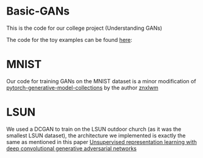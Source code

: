 # Basic-GANs
This is the code for our college project (Understanding GANs)

The code for the toy examples can be found [here](https://gist.github.com/Evil-Incorporated/e3040e3d8e1497e0113a46d3a86062c6#file-gan_1d-py):

# MNIST
Our code for training GANs on the MNIST dataset is a minor modification of [pytorch-generative-model-collections](https://github.com/Evil-Incorporated/pytorch-generative-model-collections) by the author [znxlwm](https://github.com/znxlwm)

# LSUN
We used a DCGAN to train on the LSUN outdoor church (as it was the smallest LSUN dataset), the architecture we implemented is exactly the same as mentioned in this paper [Unsupervised representation learning with deep convolutional generative adversarial networks](https://arxiv.org/pdf/1511.06434.pdf)

